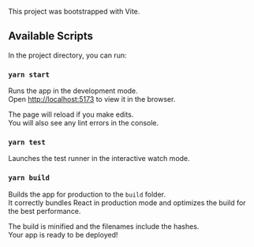 This project was bootstrapped with Vite.


## Available Scripts

In the project directory, you can run:

### `yarn start`

Runs the app in the development mode.<br />
Open [http://localhost:5173](http://localhost:5173) to view it in the browser.

The page will reload if you make edits.<br />
You will also see any lint errors in the console.

### `yarn test`

Launches the test runner in the interactive watch mode.<br />

### `yarn build`

Builds the app for production to the `build` folder.<br />
It correctly bundles React in production mode and optimizes the build for the best performance.

The build is minified and the filenames include the hashes.<br />
Your app is ready to be deployed!
